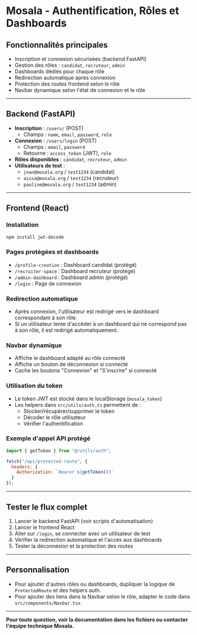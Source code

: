 # Mosala - Authentification, Rôles et Dashboards

## Fonctionnalités principales
- Inscription et connexion sécurisées (backend FastAPI)
- Gestion des rôles : `candidat`, `recruteur`, `admin`
- Dashboards dédiés pour chaque rôle
- Redirection automatique après connexion
- Protection des routes frontend selon le rôle
- Navbar dynamique selon l'état de connexion et le rôle

---

## Backend (FastAPI)
- **Inscription** : `/users/` (POST)
  - Champs : `name`, `email`, `password`, `role`
- **Connexion** : `/users/login` (POST)
  - Champs : `email`, `password`
  - Retourne : `access_token` (JWT), `role`
- **Rôles disponibles** : `candidat`, `recruteur`, `admin`
- **Utilisateurs de test** :
  - `jean@mosala.org` / `test1234` (candidat)
  - `aissa@mosala.org` / `test1234` (recruteur)
  - `pauline@mosala.org` / `test1234` (admin)

---

## Frontend (React)

### Installation
```bash
npm install jwt-decode
```

### Pages protégées et dashboards
- `/profile-creation` : Dashboard candidat (protégé)
- `/recruiter-space` : Dashboard recruteur (protégé)
- `/admin-dashboard` : Dashboard admin (protégé)
- `/login` : Page de connexion

### Redirection automatique
- Après connexion, l'utilisateur est redirigé vers le dashboard correspondant à son rôle.
- Si un utilisateur tente d'accéder à un dashboard qui ne correspond pas à son rôle, il est redirigé automatiquement.

### Navbar dynamique
- Affiche le dashboard adapté au rôle connecté
- Affiche un bouton de déconnexion si connecté
- Cache les boutons "Connexion" et "S'inscrire" si connecté

### Utilisation du token
- Le token JWT est stocké dans le localStorage (`mosala_token`)
- Les helpers dans `src/utils/auth.ts` permettent de :
  - Stocker/récupérer/supprimer le token
  - Décoder le rôle utilisateur
  - Vérifier l'authentification

### Exemple d'appel API protégé
```js
import { getToken } from "@/utils/auth";

fetch("/api/protected-route", {
  headers: {
    Authorization: `Bearer ${getToken()}`
  }
});
```

---

## Tester le flux complet
1. Lancer le backend FastAPI (voir scripts d'automatisation)
2. Lancer le frontend React
3. Aller sur `/login`, se connecter avec un utilisateur de test
4. Vérifier la redirection automatique et l'accès aux dashboards
5. Tester la déconnexion et la protection des routes

---

## Personnalisation
- Pour ajouter d'autres rôles ou dashboards, dupliquer la logique de `ProtectedRoute` et des helpers auth.
- Pour ajouter des liens dans la Navbar selon le rôle, adapter le code dans `src/components/Navbar.tsx`.

---

**Pour toute question, voir la documentation dans les fichiers ou contacter l'équipe technique Mosala.**
